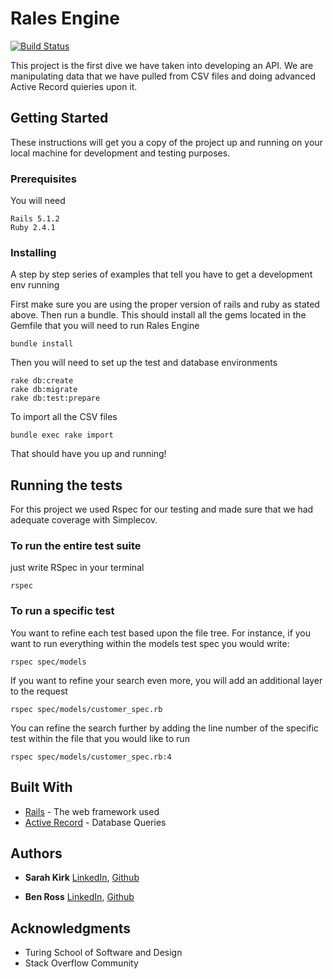 # Rales Engine

[![Build Status](https://semaphoreci.com/api/v1/adamgunther1/rales_engine/branches/master/shields_badge.svg)](https://semaphoreci.com/adamgunther1/rales_engine)

This project is the first dive we have taken into developing an API. We are manipulating data that we have pulled from CSV files and doing advanced Active Record quieries upon it.

## Getting Started

These instructions will get you a copy of the project up and running on your local machine for development and testing purposes.

### Prerequisites

You will need

```
Rails 5.1.2
Ruby 2.4.1
```

### Installing

A step by step series of examples that tell you have to get a development env running

First make sure you are using the proper version of rails and ruby as stated above. Then run a bundle. This should install all the gems located in the Gemfile that you will need to run Rales Engine

```
bundle install
```

Then you will need to set up the test and database environments

```
rake db:create
rake db:migrate
rake db:test:prepare
```
To import all the CSV files

```
bundle exec rake import
```
That should have you up and running!

## Running the tests

For this project we used Rspec for our testing and made sure that we had adequate coverage with Simplecov.

### To run the entire test suite

just write RSpec in your terminal

```
rspec
```

### To run a specific test

You want to refine each test based upon the file tree. For instance, if you want to run everything within the models test spec you would write:

```
rspec spec/models
```
If you want to refine your search even more, you will add an additional layer to the request

```
rspec spec/models/customer_spec.rb
```

You can refine the search further by adding the line number of the specific test within the file that you would like to run

```
rspec spec/models/customer_spec.rb:4
```

## Built With

* [Rails](http://rubyonrails.org/) - The web framework used
* [Active Record](http://guides.rubyonrails.org/active_record_basics.html) - Database Queries


## Authors

* **Sarah Kirk** [LinkedIn](https://www.linkedin.com/in/sarahelizabethkirk/), [Github](https://github.com/sarahdactyl71)

* **Ben Ross** [LinkedIn](https://www.linkedin.com/in/benjamin-james-ross/), [Github](https://github.com/Benja-Ross)


## Acknowledgments

* Turing School of Software and Design
* Stack Overflow Community
